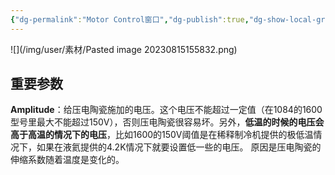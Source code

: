 ```yaml
---
{"dg-permalink":"Motor Control窗口","dg-publish":true,"dg-show-local-graph":true,"permalink":"/Motor Control窗口/","dgShowLocalGraph":true,"dgPassFrontmatter":true}
---
```


![](/img/user/素材/Pasted image 20230815155832.png)
## 重要参数
**Amplitude**：给压电陶瓷施加的电压。这个电压不能超过一定值（在1084的1600型号里最大不能超过150V），否则压电陶瓷很容易坏。另外，**低温的时候的电压会高于高温的情况下的电压**，比如1600的150V阈值是在稀释制冷机提供的极低温情况下，如果在液氦提供的4.2K情况下就要设置低一些的电压。
原因是压电陶瓷的伸缩系数随着温度是变化的。
